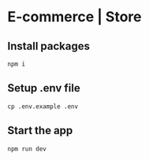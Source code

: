 # E-commerce | Store



## Install packages

```
npm i
```

## Setup .env file

```
cp .env.example .env
```

## Start the app

```
npm run dev
```